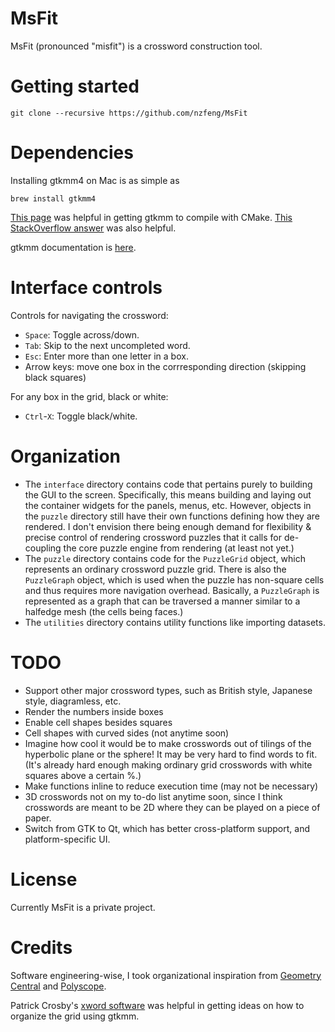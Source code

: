 # MsFit
MsFit (pronounced "misfit") is a crossword construction tool.

# Getting started
```
git clone --recursive https://github.com/nzfeng/MsFit
```

# Dependencies
Installing gtkmm4 on Mac is as simple as
```
brew install gtkmm4
```
[This page](https://wiki.gnome.org/Projects/gtkmm/UsingCMake) was helpful in getting gtkmm to compile with CMake. [This StackOverflow answer](https://stackoverflow.com/a/60942488) was also helpful.

gtkmm documentation is [here](https://developer-old.gnome.org/gtkmm-tutorial/stable/index.html.en).

# Interface controls
Controls for navigating the crossword:

* `Space`: Toggle across/down.
* `Tab`: Skip to the next uncompleted word.
* `Esc`: Enter more than one letter in a box.
* Arrow keys: move one box in the corrresponding direction (skipping black squares)

For any box in the grid, black or white:

* `Ctrl`-`X`: Toggle black/white.

# Organization
* The `interface` directory contains code that pertains purely to building the GUI to the screen. Specifically, this means building and laying out the container widgets for the panels, menus, etc. However, objects in the `puzzle` directory still have their own functions defining how they are rendered. I don't envision there being enough demand for flexibility & precise control of rendering crossword puzzles that it calls for de-coupling the core puzzle engine from rendering (at least not yet.)
* The `puzzle` directory contains code for the `PuzzleGrid` object, which represents an ordinary crossword puzzle grid. There is also the `PuzzleGraph` object, which is used when the puzzle has non-square cells and thus requires more navigation overhead. Basically, a `PuzzleGraph` is represented as a graph that can be traversed a manner similar to a halfedge mesh (the cells being faces.)
* The `utilities` directory contains utility functions like importing datasets.

# TODO

* Support other major crossword types, such as British style, Japanese style, diagramless, etc.
* Render the numbers inside boxes
* Enable cell shapes besides squares
* Cell shapes with curved sides (not anytime soon)
* Imagine how cool it would be to make crosswords out of tilings of the hyperbolic plane or the sphere! It may be very hard to find words to fit. (It's already hard enough making ordinary grid crosswords with white squares above a certain %.)
* Make functions inline to reduce execution time (may not be necessary)
* 3D crosswords not on my to-do list anytime soon, since I think crosswords are meant to be 2D where they can be played on a piece of paper.
* Switch from GTK to Qt, which has better cross-platform support, and platform-specific UI.

# License
Currently MsFit is a private project.

# Credits
Software engineering-wise, I took organizational inspiration from [Geometry Central](https://github.com/nmwsharp/geometry-central) and [Polyscope](https://github.com/nmwsharp/polyscope).

Patrick Crosby's [xword software](http://xword.sourceforge.net/) was helpful in getting ideas on how to organize the grid using gtkmm.